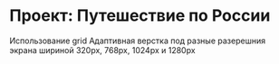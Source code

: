 # Проект: Путешествие по России

Использование grid
Адаптивная верстка под разные разерешния экрана шириной 320px, 768px, 1024px и 1280px